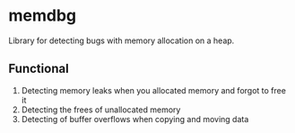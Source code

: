 # memdbg
Library for detecting bugs with memory allocation on a heap.

## Functional
1. Detecting memory leaks when you allocated memory and forgot to free it
1. Detecting the frees of unallocated memory
1. Detecting of buffer overflows when copying and moving data
